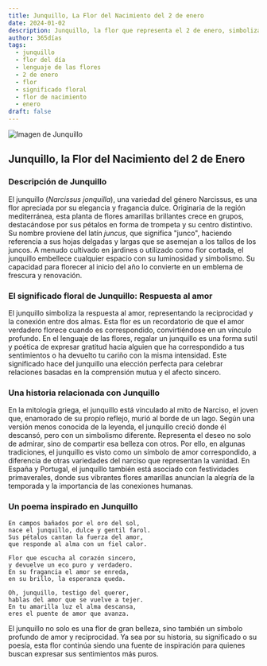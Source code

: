 ```yaml
---
title: Junquillo, La Flor del Nacimiento del 2 de enero
date: 2024-01-02
description: Junquillo, la flor que representa el 2 de enero, simboliza Respuesta al amor. Descubre su fascinante historia, significado en el lenguaje de las flores y una poesía que celebra su belleza.
author: 365días
tags:
  - junquillo
  - flor del día
  - lenguaje de las flores
  - 2 de enero
  - flor
  - significado floral
  - flor de nacimiento
  - enero
draft: false
---
```



![Imagen de Junquillo](https://cdn.pixabay.com/photo/2022/04/02/12/29/wild-daffodils-7106921_1280.jpg#center)


## Junquillo, la Flor del Nacimiento del 2 de Enero

### Descripción de Junquillo

El junquillo (_Narcissus jonquilla_), una variedad del género Narcissus, es una flor apreciada por su elegancia y fragancia dulce. Originaria de la región mediterránea, esta planta de flores amarillas brillantes crece en grupos, destacándose por sus pétalos en forma de trompeta y su centro distintivo. Su nombre proviene del latín _juncus_, que significa "junco", haciendo referencia a sus hojas delgadas y largas que se asemejan a los tallos de los juncos. A menudo cultivado en jardines o utilizado como flor cortada, el junquillo embellece cualquier espacio con su luminosidad y simbolismo. Su capacidad para florecer al inicio del año lo convierte en un emblema de frescura y renovación.



### El significado floral de Junquillo: Respuesta al amor

El junquillo simboliza la respuesta al amor, representando la reciprocidad y la conexión entre dos almas. Esta flor es un recordatorio de que el amor verdadero florece cuando es correspondido, convirtiéndose en un vínculo profundo. En el lenguaje de las flores, regalar un junquillo es una forma sutil y poética de expresar gratitud hacia alguien que ha correspondido a tus sentimientos o ha devuelto tu cariño con la misma intensidad. Este significado hace del junquillo una elección perfecta para celebrar relaciones basadas en la comprensión mutua y el afecto sincero.



### Una historia relacionada con Junquillo

En la mitología griega, el junquillo está vinculado al mito de Narciso, el joven que, enamorado de su propio reflejo, murió al borde de un lago. Según una versión menos conocida de la leyenda, el junquillo creció donde él descansó, pero con un simbolismo diferente. Representa el deseo no solo de admirar, sino de compartir esa belleza con otros. Por ello, en algunas tradiciones, el junquillo es visto como un símbolo de amor correspondido, a diferencia de otras variedades del narciso que representan la vanidad. En España y Portugal, el junquillo también está asociado con festividades primaverales, donde sus vibrantes flores amarillas anuncian la alegría de la temporada y la importancia de las conexiones humanas.



### Un poema inspirado en Junquillo

```
En campos bañados por el oro del sol,  
nace el junquillo, dulce y gentil farol.  
Sus pétalos cantan la fuerza del amor,  
que responde al alma con un fiel calor.  

Flor que escucha al corazón sincero,  
y devuelve un eco puro y verdadero.  
En su fragancia el amor se enreda,  
en su brillo, la esperanza queda.  

Oh, junquillo, testigo del querer,  
hablas del amor que se vuelve a tejer.  
En tu amarilla luz el alma descansa,  
eres el puente de amor que avanza.  
```

El junquillo no solo es una flor de gran belleza, sino también un símbolo profundo de amor y reciprocidad. Ya sea por su historia, su significado o su poesía, esta flor continúa siendo una fuente de inspiración para quienes buscan expresar sus sentimientos más puros.